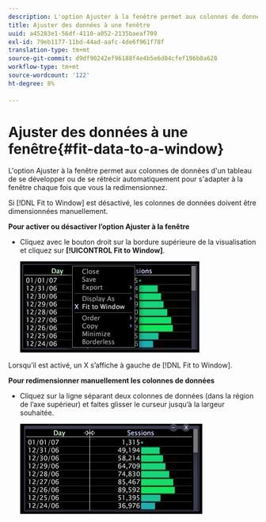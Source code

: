 ```yaml
---
description: L'option Ajuster à la fenêtre permet aux colonnes de données d'un tableau de se développer ou de se rétrécir automatiquement pour s'adapter à la fenêtre chaque fois que vous la redimensionnez.
title: Ajuster des données à une fenêtre
uuid: a45283e1-56df-4110-a052-2135baeaf709
exl-id: 79eb1177-11bd-44ad-aafc-4de6f961f78f
translation-type: tm+mt
source-git-commit: d9df90242ef96188f4e4b5e6d04cfef196b0a628
workflow-type: tm+mt
source-wordcount: '122'
ht-degree: 8%

---
```


# Ajuster des données à une fenêtre{#fit-data-to-a-window}

L&#39;option Ajuster à la fenêtre permet aux colonnes de données d&#39;un tableau de se développer ou de se rétrécir automatiquement pour s&#39;adapter à la fenêtre chaque fois que vous la redimensionnez.

Si [!DNL Fit to Window] est désactivé, les colonnes de données doivent être dimensionnées manuellement.

**Pour activer ou désactiver l’option Ajuster à la fenêtre**

* Cliquez avec le bouton droit sur la bordure supérieure de la visualisation et cliquez sur **[!UICONTROL Fit to Window]**.

   ![](assets/mnu_Table_Fit.png)

Lorsqu’il est activé, un X s’affiche à gauche de [!DNL Fit to Window].

**Pour redimensionner manuellement les colonnes de données**

* Cliquez sur la ligne séparant deux colonnes de données (dans la région de l’axe supérieur) et faites glisser le curseur jusqu’à la largeur souhaitée.

   ![](assets/mnu_Table_Resize.png)

